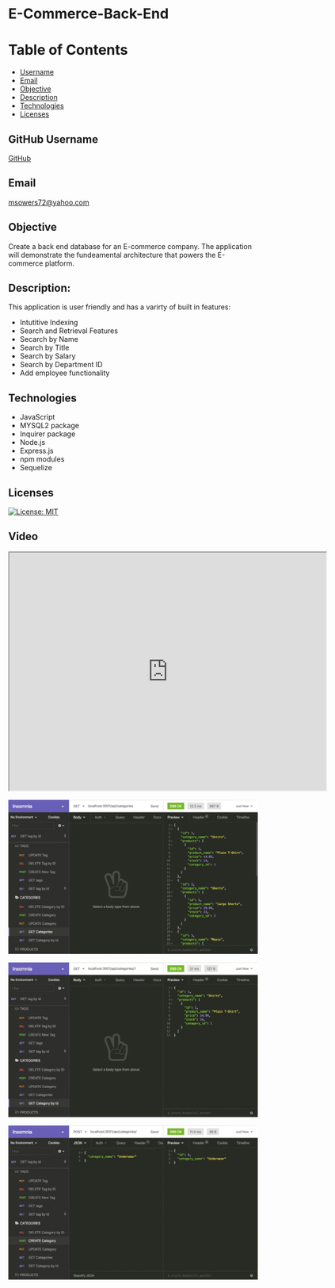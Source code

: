 # E-Commerce-Back-End

# Table of Contents
- [Username](#username)
- [Email](#email)
- [Objective](#objective)
- [Description](#description)
- [Technologies](#technologies)
- [Licenses](#licenses)


## GitHub Username
[GitHub](https://github.com/msowers72/SQL-Employee-Tracker)

## Email
<msowers72@yahoo.com>

## Objective
Create a back end database for an E-commerce company. The application will demonstrate the fundeamental architecture that powers the E-commerce platform.

## Description:
This application is user friendly and has a varirty of built in features:
* Intutitive Indexing
* Search and Retrieval Features
* Secarch by Name
* Search by Title
* Search by Salary
* Search by Department ID
* Add employee functionality
 
## Technologies
* JavaScript
* MYSQL2 package
* Inquirer package
* Node.js
* Express.js
* npm modules
* Sequelize

## Licenses 
[![License: MIT](https://img.shields.io/badge/License-MIT-yellow.svg)](https://opensource.org/licenses/MIT)


## Video
<iframe src="https://edit.screencastify.com/edit" width="640" height="480"></iframe>
  
 ![images](./Assets/13-orm-homework-demo-01.gif)

 ![images](./Assets/13-orm-homework-demo-02.gif)
 
 ![images](./Assets/13-orm-homework-demo-03.gif)
 